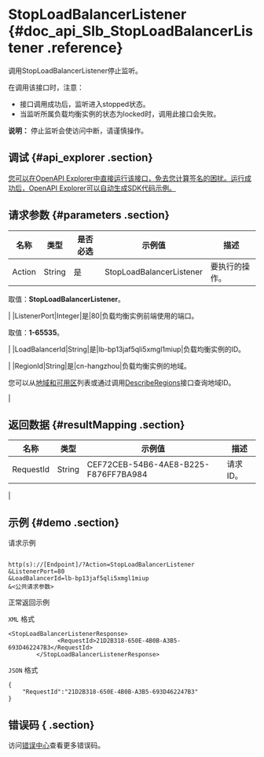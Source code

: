 # StopLoadBalancerListener {#doc_api_Slb_StopLoadBalancerListener .reference}

调用StopLoadBalancerListener停止监听。

在调用该接口时，注意：

-   接口调用成功后，监听进入stopped状态。
-   当监听所属负载均衡实例的状态为locked时，调用此接口会失败。

**说明：** 停止监听会使访问中断，请谨慎操作。

## 调试 {#api_explorer .section}

[您可以在OpenAPI Explorer中直接运行该接口，免去您计算签名的困扰。运行成功后，OpenAPI Explorer可以自动生成SDK代码示例。](https://api.aliyun.com/#product=Slb&api=StopLoadBalancerListener&type=RPC&version=2014-05-15)

## 请求参数 {#parameters .section}

|名称|类型|是否必选|示例值|描述|
|--|--|----|---|--|
|Action|String|是|StopLoadBalancerListener|要执行的操作。

 取值：**StopLoadBalancerListener**。

 |
|ListenerPort|Integer|是|80|负载均衡实例前端使用的端口。

 取值：**1-65535**。

 |
|LoadBalancerId|String|是|lb-bp13jaf5qli5xmgl1miup|负载均衡实例的ID。

 |
|RegionId|String|是|cn-hangzhou|负载均衡实例的地域。

 您可以从[地域和可用区](~~40654~~)列表或通过调用[DescribeRegions](~~25609~~)接口查询地域ID。

 |

## 返回数据 {#resultMapping .section}

|名称|类型|示例值|描述|
|--|--|---|--|
|RequestId|String|CEF72CEB-54B6-4AE8-B225-F876FF7BA984|请求ID。

 |

## 示例 {#demo .section}

请求示例

``` {#request_demo}

http(s)://[Endpoint]/?Action=StopLoadBalancerListener
&ListenerPort=80
&LoadBalancerId=lb-bp13jaf5qli5xmgl1miup
&<公共请求参数>

```

正常返回示例

`XML` 格式

``` {#xml_return_success_demo}
<StopLoadBalancerListenerResponse>
			  <RequestId>21D2B318-650E-4B0B-A3B5-693D462247B3</RequestId>
		</StopLoadBalancerListenerResponse>
```

`JSON` 格式

``` {#json_return_success_demo}
{
	"RequestId":"21D2B318-650E-4B0B-A3B5-693D462247B3"
}
```

## 错误码 { .section}

访问[错误中心](https://error-center.alibabacloud.com/status/product/Slb)查看更多错误码。

